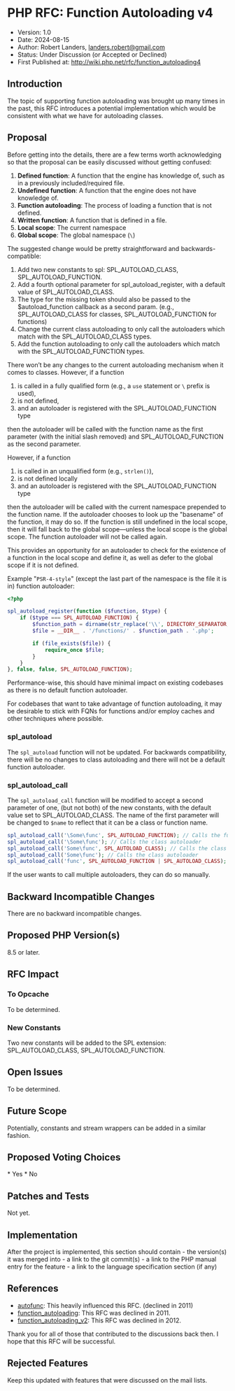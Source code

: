 # PHP RFC: Function Autoloading v4

* Version: 1.0
* Date: 2024-08-15
* Author: Robert Landers, landers.robert@gmail.com
* Status: Under Discussion (or Accepted or Declined)
* First Published at: <http://wiki.php.net/rfc/function_autoloading4>

## Introduction

The topic of supporting function autoloading was brought up many times in the past, this RFC introduces a potential
implementation which would be consistent with what we have for autoloading classes.

## Proposal

Before getting into the details,
there are a few terms worth acknowledging so that the proposal can be easily discussed without getting confused:

1. **Defined function**: A function that the engine has knowledge of, such as in a previously included/required file.
2. **Undefined function**: A function that the engine does not have knowledge of.
3. **Function autoloading**: The process of loading a function that is not defined.
4. **Written function**: A function that is defined in a file.
5. **Local scope**: The current namespace
6. **Global scope**: The global namespace (`\`)

The suggested change would be pretty straightforward and backwards-compatible:

1. Add two new constants to spl: SPL_AUTOLOAD_CLASS, SPL_AUTOLOAD_FUNCTION.
2. Add a fourth optional parameter for spl_autoload_register, with a default value of SPL_AUTOLOAD_CLASS.
3. The type for the missing token should also be passed to the $autoload_function callback as a second param. (e.g.,
   SPL_AUTOLOAD_CLASS for classes, SPL_AUTOLOAD_FUNCTION for functions)
4. Change the current class autoloading to only call the autoloaders which match with the SPL_AUTOLOAD_CLASS types.
5. Add the function autoloading to only call the autoloaders which match with the SPL_AUTOLOAD_FUNCTION types.

There won’t be any changes to the current autoloading mechanism when it comes to classes.
However, if a function

1. is called in a fully qualified form (e.g., a `use` statement or `\` prefix is used),
2. is not defined,
3. and an autoloader is registered with the SPL_AUTOLOAD_FUNCTION type

then the autoloader will be called with the function name as the first parameter (with the initial slash removed) and
SPL_AUTOLOAD_FUNCTION as the second parameter.

However, if a function

1. is called in an unqualified form (e.g., `strlen()`),
2. is not defined locally
3. and an autoloader is registered with the SPL_AUTOLOAD_FUNCTION type

then the autoloader will be called with the current namespace prepended to the function name.
If the autoloader chooses to look up the "basename" of the function, it may do so.
If the function is still undefined in the local scope,
then it will fall back to the global scope—unless the local scope is the global scope.
The function autoloader will not be called again.

This provides an opportunity
for an autoloader to check for the existence of a function in the local scope and define it,
as well as defer to the global scope if it is not defined.

Example "`PSR-4-style`" (except the last part of the namespace is the file it is in) function autoloader: 

```php
<?php

spl_autoload_register(function ($function, $type) {
    if ($type === SPL_AUTOLOAD_FUNCTION) {
        $function_path = dirname(str_replace('\\', DIRECTORY_SEPARATOR, $function));
        $file = __DIR__ . '/functions/' . $function_path . '.php';

        if (file_exists($file)) {
            require_once $file;
        }
    }
}, false, false, SPL_AUTOLOAD_FUNCTION);
```

Performance-wise, this should have minimal impact on existing codebases as there is no default function autoloader.

For codebases that want to take advantage of function autoloading,
it may be desirable to stick with FQNs for functions and/or employ caches and other techniques where possible. 

### spl_autoload

The `spl_autoload` function will not be updated.
For backwards compatibility,
there will be no changes to class autoloading and there will not be a default function autoloader.

### spl_autoload_call

The `spl_autoload_call` function will be modified to accept a second parameter of one,
(but not both) of the new constants,
with the default value set to SPL_AUTOLOAD_CLASS.
The name of the first parameter will be changed to `$name` to reflect that it can be a class or function name.

```php
spl_autoload_call('\Some\func', SPL_AUTOLOAD_FUNCTION); // Calls the function autoloader
spl_autoload_call('\Some\func'); // Calls the class autoloader
spl_autoload_call('Some\func', SPL_AUTOLOAD_CLASS); // Calls the class autoloader
spl_autoload_call('Some\func'); // Calls the class autoloader
spl_autoload_call('func', SPL_AUTOLOAD_FUNCTION | SPL_AUTOLOAD_CLASS); // Error: Cannot autoload multiple types
```

If the user wants to call multiple autoloaders, they can do so manually.

## Backward Incompatible Changes

There are no backward incompatible changes.

## Proposed PHP Version(s)

8.5 or later.

## RFC Impact

### To Opcache

To be determined.

### New Constants

Two new constants will be added to the SPL extension: SPL_AUTOLOAD_CLASS, SPL_AUTOLOAD_FUNCTION.

## Open Issues

To be determined.

## Future Scope

Potentially, constants and stream wrappers can be added in a similar fashion.

## Proposed Voting Choices

<doodle title="Implement Function Autoloading v4, as described" auth="withinboredom" voteType="single" closed="true" closeon="2022-01-01T00:00:00Z">
   * Yes
   * No
</doodle>

## Patches and Tests

Not yet.

## Implementation

After the project is implemented, this section should contain - the
version(s) it was merged into - a link to the git commit(s) - a link to
the PHP manual entry for the feature - a link to the language
specification section (if any)

## References


- [autofunc](https://wiki.php.net/rfc/autofunc): This heavily influenced this RFC. (declined in 2011)
- [function_autoloading](https://wiki.php.net/rfc/function_autoloading): This RFC was declined in 2011.
- [function_autoloading_v2](https://wiki.php.net/rfc/function_autoloading2): This RFC was declined in 2012.

Thank you for all of those that contributed to the discussions back then. I hope that this RFC will be successful.

## Rejected Features

Keep this updated with features that were discussed on the mail lists.
